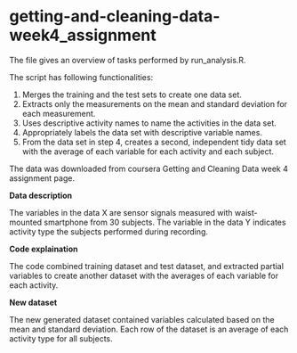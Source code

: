 # getting-and-cleaning-data-week4_assignment

The file gives an overview of tasks performed by run_analysis.R.

The script has following functionalities:
1. Merges the training and the test sets to create one data set.
2. Extracts only the measurements on the mean and standard deviation for each measurement. 
3. Uses descriptive activity names to name the activities in the data set.
4. Appropriately labels the data set with descriptive variable names.
5. From the data set in step 4, creates a second, independent tidy data set with the average of each variable for each activity and each subject.


The data was downloaded from coursera Getting and Cleaning Data week 4 assignment page. 

**Data description**

The variables in the data X are sensor signals measured with waist-mounted smartphone from 30 subjects. The variable in the data Y indicates activity type the subjects performed during recording.

**Code explaination**

The code combined training dataset and test dataset, and extracted partial variables to create another dataset with the averages of each variable for each activity.

**New dataset**

The new generated dataset contained variables calculated based on the mean and standard deviation. Each row of the dataset is an average of each activity type for all subjects.
